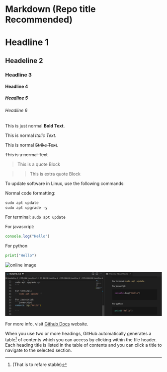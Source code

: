 # Markdown (Repo title Recommended)
# Headline 1
## Headeline 2
### Headline 3
#### Headline 4
##### Headline 5
###### Headline 6

This is just normal **Bold Text**.


This is normal _Italic Text_.

This is normal ~~Strike Text~~.

~~This is a normal Text~~

> This is a quote Block

>> This is extra quote Block

To update software in Linux, use the following commands:

Normal code formatting:
```
sudo apt update
sudo apt upgrade -y
```

For terminal: 
```sudo apt update```

For javascript:
```javascript
console.log("Hello")

```


For python
```python
print("Hello")
```

![online image](https://docs.github.com/assets/cb-8119/images/help/writing/headings-rendered.png)

![my capture](./images/1.png)

For more info, visit [Github Docs](https://docs.github.com/en/get-started/writing-on-github/getting-started-with-writing-and-formatting-on-github/basic-writing-and-formatting-syntax) website.

When you use two or more headings, GitHub automatically generates a table[^1] of contents which you can access by clicking  within the file header. Each heading title is listed in the table of contents and you can click a title to navigate to the selected section.

[^1]: (That is to refare stable)
